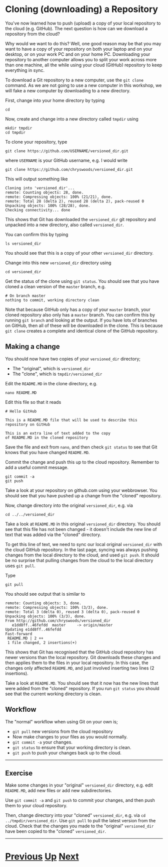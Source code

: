 ---
---

# Cloning (downloading) a Repository

You've now learned how to push (upload) a copy of your local repository
to the cloud (e.g. GitHub). The next question is how can we download
a repository from the cloud?

Why would we want to do this? Well, one good reason may be that you
may want to have a copy of your repository on both your laptop
and on your desktop, or on your work PC and on your home PC.
Downloading your repository to another computer allows you to 
split your work across more than one machine, all the while using
your cloud (GitHub) repository to keep everything in sync.

To download a Git repository to a new computer, use the `git clone`
command. As we are not going to use a new computer in this workshop,
we will fake a new computer by downloading to a new directory.

First, change into your home directory by typing

```
cd
```

Now, create and change into a new directory called `tmpdir` using

```
mkdir tmpdir
cd tmpdir
```

To clone your repository, type

```
git clone https://github.com/USERNAME/versioned_dir.git
```

where `USERNAME` is your GitHub username, e.g. I would write

```
git clone https://github.com/chryswoods/versioned_dir.git
```

This will output something like

```
Cloning into 'versioned_dir'...
remote: Counting objects: 28, done.
remote: Compressing objects: 100% (21/21), done.
remote: Total 28 (delta 2), reused 28 (delta 2), pack-reused 0
Unpacking objects: 100% (28/28), done.
Checking connectivity... done
```

This shows that Git has downloaded the `versioned_dir` git repository
and unpacked into a new directory, also called `versioned_dir`.

You can confirm this by typing

```
ls versioned_dir
```

You should see that this is a copy of your other `versioned_dir`
directory.

Change into this new `versioned_dir` directory using

```
cd versioned_dir
```

Get the status of the clone using `git status`. You should see that
you have cloned a clean version of the `master` branch, e.g.

```
# On branch master
nothing to commit, working directory clean
```

Note that because GitHub only has a copy of your `master` branch,
your cloned repository also only has a `master` branch. You can confirm
this by running `git branch` and looking at the output. If you have
lots of branches on GitHub, then all of these will be downloaded
in the clone. This is because `git clone` creates a complete and identical
clone of the GitHub repository.

## Making a change

You should now have two copies of your `versioned_dir` directory;

* The "original", which is `versioned_dir`
* The "clone", which is `tmpdir/versioned_dir`

Edit the `README.MD` in the clone directory, e.g.

```
nano README.MD
```

Edit this file so that it reads

```
# Hello GitHub

This is a README.MD file that will be used to describe this
repository on GitHub

This is	an extra line of text added to the copy	
of README.MD in the cloned repository
```

Save the file and exit from `nano`, and then check `git status`
to see that Git knows that you have changed `README.MD`.

Commit the change and push this up to the cloud repository.
Remember to add a useful commit message.

```
git commit -a
git push
```

Take a look at your repository on github.com using your webbrowser.
You should see that you have pushed up a change from the "cloned"
repository.

Now, change directory into the original `versioned_dir`, e.g. via

```
cd ../../versioned_dir
```

Take a look at `README.MD` in this original `versioned_dir` directory.
You should see that this file has not been changed - it doesn't include
the new line of text that was added via the "cloned" directory.

To get this line of text, we need to sync our local original `versioned_dir`
with the cloud GitHub repository. In the last page, syncing was always pushing
changes from the local directory to the cloud, and used `git push`. It
should be no surprise that pulling changes from the cloud to the local 
directory uses `git pull`.

Type

```
git pull
```

You should see output that is similar to

```
remote: Counting objects: 3, done.
remote: Compressing objects: 100% (3/3), done.
remote: Total 3 (delta 0), reused 3 (delta 0), pack-reused 0
Unpacking objects: 100% (3/3), done.
From http://github.com/chryswoods/versioned_dir
   e1dd8ff..46fefdd  master     -> origin/master
Updating e1dd8ff..46fefdd
Fast-forward
 README.MD | 2 ++
 1 file changed, 2 insertions(+)
```

This shows that Git has recognised that the GitHub cloud repository has 
newer versions than the local repository. Git downloads these changes and
then applies them to the files in your local repository. In this case,
the changes only affected `README.MD`, and just involved inserting
two lines (2 insertions).

Take a look at `README.MD`. You should see that it now has the 
new lines that were added from the "cloned" repository. If you run
`git status` you should see that the current working directory
is clean.

## Workflow

The "normal" workflow when using Git on your own is;

* `git pull` new versions from the cloud repository
* Now make changes to your files as you would normally.
* `git commit -a` your changes.
* `git status` to ensure that your working directory is clean.
* `git push` to push your changes back up to the cloud.

***

## Exercise

Make some changes in your "original" `versioned_dir` directory,
e.g. edit `README.MD`, add new files or add new subdirectories.

Use `git commit -a` and `git push` to commit your changes, and
then push them to your cloud repository.

Then, change directory into your "cloned" `versioned_dir`, e.g.
via `cd ../tmpdir/versioned_dir`. Use `git pull` to pull the 
latest version from the cloud. Check that the changes you made
to the "original" `versioned_dir` have been copied to the
"cloned" `versioned_dir`.


***

# [Previous](../markdown) [Up](../README) [Next](../merging)



